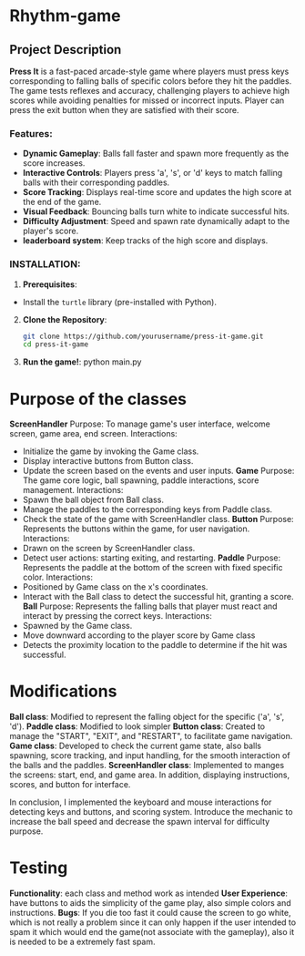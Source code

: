 # Rhythm-game

## Project Description
**Press It** is a fast-paced arcade-style game where players must press keys corresponding to falling balls of specific colors before they hit the paddles. The game tests reflexes and accuracy, challenging players to achieve high scores while avoiding penalties for missed or incorrect inputs. Player can press the exit button when they are satisfied with their score.

### Features:
- **Dynamic Gameplay**: Balls fall faster and spawn more frequently as the score increases.
- **Interactive Controls**: Players press 'a', 's', or 'd' keys to match falling balls with their corresponding paddles.
- **Score Tracking**: Displays real-time score and updates the high score at the end of the game.
- **Visual Feedback**: Bouncing balls turn white to indicate successful hits.
- **Difficulty Adjustment**: Speed and spawn rate dynamically adapt to the player's score.
- **leaderboard system**: Keep tracks of the high score and displays.

### INSTALLATION:
1. **Prerequisites**:
- Install the `turtle` library (pre-installed with Python).
2. **Clone the Repository**:
   ```bash
   git clone https://github.com/yourusername/press-it-game.git
   cd press-it-game
3. **Run the game!**:
    python main.py


# Purpose of the classes
**ScreenHandler**
Purpose: To manage game's user interface, welcome screen, game area, end screen.
Interactions: 
- Initialize the game by invoking the Game class.
- Display interactive buttons from Button class.
- Update the screen based on the events and user inputs.
**Game**
Purpose: The game core logic, ball spawning, paddle interactions, score management.
Interactions: 
- Spawn the ball object from Ball class.
- Manage the paddles to the corresponding keys from Paddle class.
- Check the state of the game with ScreenHandler class.
**Button**
Purpose: Represents the buttons within the game, for user navigation.
Interactions: 
- Drawn on the screen by ScreenHandler class.
- Detect user actions: starting exiting, and restarting.
**Paddle**
Purpose: Represents the paddle at the bottom of the screen with fixed specific color.
Interactions: 
- Positioned by Game class on the x's coordinates.
- Interact with the Ball class to detect the successful hit, granting a score.
**Ball**
Purpose: Represents the falling balls that player must react and interact by pressing the correct keys.
Interactions: 
- Spawned by the Game class.
- Move downward according to the player score by Game class
- Detects the proximity location to the paddle to determine if the hit was successful.

# Modifications
**Ball class**:
Modified to represent the falling object for the specific ('a', 's', 'd').
**Paddle class**:
Modified to look simpler
**Button class**:
Created to manage the "START", "EXIT", and "RESTART", to facilitate game navigation.
**Game class**:
Developed to check the current game state, also balls spawning, score tracking, and input handling, for the smooth interaction of the balls and the paddles.
**ScreenHandler class**:
Implemented to manges the screens: start, end, and game area. In addition, displaying instructions, scores, and button for interface.

In conclusion, I implemented the keyboard and mouse interactions for detecting keys and buttons, and scoring system. Introduce the mechanic to increase the ball speed and decrease the spawn interval for difficulty purpose.

# Testing
**Functionality**: each class and method work as intended
**User Experience**: have buttons to aids the simplicity of the game play, also simple colors and instructions.
**Bugs**: If you die too fast it could cause the screen to go white, which is not really a problem since it can only happen if the user intended to spam it which would end the game(not associate with the gameplay), also it is needed to be a extremely fast spam.